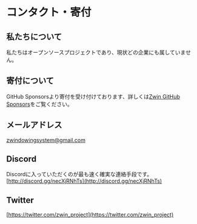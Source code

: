 # コンタクト・寄付

## 私たちについて
私たちはオープンソースプロジェクトであり、現状どの企業にも属していません。

## 寄付について
GitHub Sponsorsより寄付を受け付けております、詳しくは[Zwin GitHub Sponsors](https://github.com/sponsors/zwin-project)をご覧ください。

## メールアドレス
[zwindowingsystem@gmail.com](mailto:zwindowingsystem@gmail.com)

## Discord
Discordに入っていただくのが最も速く確実な連絡手段です。
[http://discord.gg/necXjRNhTs](http://discord.gg/necXjRNhTs)

## Twitter
[https://twitter.com/zwin_project](https://twitter.com/zwin_project)
